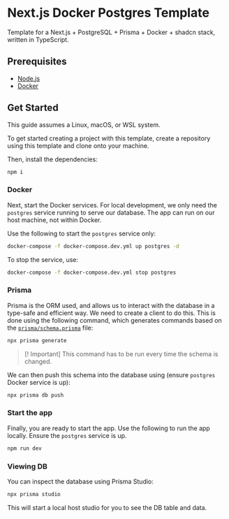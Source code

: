 # Next.js Docker Postgres Template

Template for a Next.js + PostgreSQL + Prisma + Docker + shadcn stack, written in TypeScript.

## Prerequisites

- [Node.js](https://nodejs.org/en)
- [Docker](https://www.docker.com/)

## Get Started

This guide assumes a Linux, macOS, or WSL system.

To get started creating a project with this template, create a repository using this template and clone onto your machine.

Then, install the dependencies:

```bash
npm i
```

### Docker

Next, start the Docker services. For local development, we only need the `postgres` service running to serve our database. The app can run on our host machine, not within Docker.

Use the following to start the `postgres` service only:

```bash
docker-compose -f docker-compose.dev.yml up postgres -d
```

To stop the service, use:

```bash
docker-compose -f docker-compose.dev.yml stop postgres
```

### Prisma

Prisma is the ORM used, and allows us to interact with the database in a type-safe and efficient way. We need to create a client to do this. This is done using the following command, which generates commands based on the [`prisma/schema.prisma`](prisma/schema.prisma) file:

```bash
npx prisma generate
```

>[! Important]
> This command has to be run every time the schema is changed.

We can then push this schema into the database using (ensure `postgres` Docker service is up):

```bash
npx prisma db push
```

### Start the app

Finally, you are ready to start the app. Use the following to run the app locally. Ensure the `postgres` service is up.

```bash
npm run dev
```

### Viewing DB

You can inspect the database using Prisma Studio:

```bash
npx prisma studio
```

This will start a local host studio for you to see the DB table and data.
